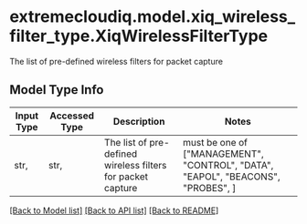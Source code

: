 # extremecloudiq.model.xiq_wireless_filter_type.XiqWirelessFilterType

The list of pre-defined wireless filters for packet capture

## Model Type Info
Input Type | Accessed Type | Description | Notes
------------ | ------------- | ------------- | -------------
str,  | str,  | The list of pre-defined wireless filters for packet capture | must be one of ["MANAGEMENT", "CONTROL", "DATA", "EAPOL", "BEACONS", "PROBES", ] 

[[Back to Model list]](../../README.md#documentation-for-models) [[Back to API list]](../../README.md#documentation-for-api-endpoints) [[Back to README]](../../README.md)

